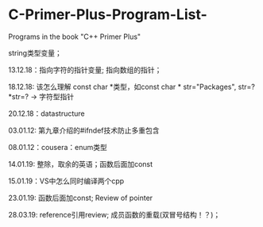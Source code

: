 # C-Primer-Plus-Program-List-
Programs in the book "C++ Primer Plus"

string类型变量；

13.12.18：指向字符的指针变量; 指向数组的指针；



18.12.18: 该怎么理解 const char *类型，如const char * str="Packages", str=? *str=? $\to$ 字符型指针

20.12.18：datastructure

03.01.12: 第九章介绍的#ifndef技术防止多重包含

08.01.12：cousera：enum类型

14.01.19: 整除，取余的英语；函数后面加const

15.01.19：VS中怎么同时编译两个cpp

23.01.19: 函数后面加const; Review of pointer

28.03.19: reference引用review; 成员函数的重载(双冒号结构！？)；